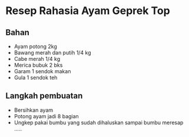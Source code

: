 # Resep Rahasia Ayam Geprek Top

## Bahan
- Ayam potong 2kg
- Bawang merah dan putih 1/4 kg
- Cabe merah 1/4 kg
- Merica bubuk 2 bks
- Garam 1 sendok makan
- Gula 1 sendok teh


## Langkah pembuatan
- Bersihkan ayam
- Potong ayam jadi 8 bagian
- Ungkep pakai bumbu yang sudah dihaluskan sampai bumbu meresap
.....
